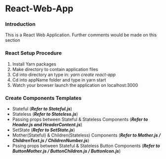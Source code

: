 # React-Web-App
### Introduction
This is a React Web Application. Further comments would be made on this section

### React Setup Procedure
1. Install Yarn packages
2. Make directory to contain application files
3. Cd into directory an type in: _yarn create react-app <appName>_
4. Cd into appName folder and type in yarn start
5. Watch your browser launch the application on localhost:3000


### Create Components Templates
- Stateful    (**_Refer to Stateful.js_**)
- Stateless   (**_Refer to Stateless.js_**)
- Passing props between Stateful & Stateless Components   (**_Refer to Header.js and HeaderContent.js_**)
- SetState    (**_Refer to SetState.js_**)   
- Mother(Stateful) & Children(Stateless) Components     (**_Refer to Mother.js / ChildrenText.js / ChildrenNumber.js_**)
- Pssing props between Stateful & Stateless Button Components   (**_Refer to ButtonMother.js / ButtonChildren.js / ButtonIcon.js_**)
